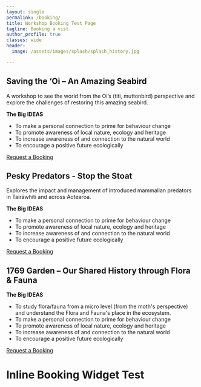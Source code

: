 ```yaml
---
layout: single
permalink: /booking/
title: Workshop Booking Test Page
tagline: Booking a vist.
author_profile: true
classes: wide
header:
  image: /assets/images/splash/splash_history.jpg

---
```


<link href="https://assets.calendly.com/assets/external/widget.css" rel="stylesheet">
<script src="https://assets.calendly.com/assets/external/widget.js" type="text/javascript" async></script>


## Saving the ‘Oi – An Amazing Seabird

A workshop to see the world from the Oi’s (titi, muttonbird) perspective and explore the challenges of restoring this amazing seabird.

**The Big IDEAS**
- To make a personal connection to prime for behaviour change
- To promote awareness of local nature, ecology and heritage
- To increase awareness of and connection to the natural world
- To encourage a positive future ecologically

<a href="" class="btn btn--primary" onclick="Calendly.initPopupWidget({url: 'https://calendly.com/wildlabtiakitaiao/saving-the-oi-workshop?hide_gdpr_banner=1&primary_color=ff0303'});return false;">Request a Booking</a>


## Pesky Predators - Stop the Stoat

Explores the impact and management of introduced mammalian predators in Tairāwhiti and across Aotearoa.

**The Big IDEAS**
- To make a personal connection to prime for behaviour change
- To promote awareness of local nature, ecology and heritage
- To increase awareness of and connection to the natural world
- To encourage a positive future ecologically

<a href="" class="btn btn--primary" onclick="Calendly.initPopupWidget({url: 'https://calendly.com/wildlabtiakitaiao/pesky-predators?hide_gdpr_banner=1&primary_color=ff0303'});return false;">Request a Booking</a>


## 1769 Garden – Our Shared History through Flora & Fauna

**The Big IDEAS**
- To study flora/fauna from a micro level (from the moth's perspective) and understand the Flora and Fauna's place in the ecosystem.
- To make a personal connection to prime for behaviour change
- To promote awareness of local nature, ecology and heritage
- To increase awareness of and connection to the natural world
- To encourage a positive future ecologically

<a href="" class="btn btn--primary" onclick="Calendly.initPopupWidget({url: 'https://calendly.com/wildlabtiakitaiao/wltt-workshop-1769?hide_event_type_details=1&hide_gdpr_banner=1&primary_color=ff0303'});return false;">Request a Booking</a>


# Inline Booking Widget Test

<!-- Calendly inline widget begin -->
<div class="calendly-inline-widget" data-url="https://calendly.com/wildlabtiakitaiao?hide_landing_page_details=1&hide_gdpr_banner=1&primary_color=fb0303" style="min-width:320px;height:2000px;"></div>
<script type="text/javascript" src="https://assets.calendly.com/assets/external/widget.js" async></script>
<!-- Calendly inline widget end -->


<!-- Calendly badge widget begin -->
<script type="text/javascript">window.onload = function() { Calendly.initBadgeWidget({ url: 'https://calendly.com/wildlabtiakitaiao?hide_landing_page_details=1&hide_gdpr_banner=1&primary_color=ff0303', text: 'Book a Workshop', color: '#ff0303', textColor: '#ffffff', branding: false }); }</script>
<!-- Calendly badge widget end -->